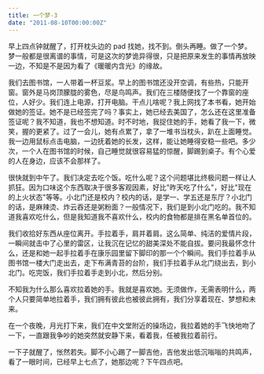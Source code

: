 ```yaml
---
title: 一个梦-3
date: "2011-08-10T00:00:00Z"
---
```


早上四点钟就醒了，打开枕头边的 pad 找她，找不到。倒头再睡。做了一个梦。梦一般都是很离谱的事情，可是这次的梦诡异得很，只是把原来发生的事情再放映一边，不知是不是因为看了《暖暖内含光》的缘故。

我们去图书馆，一人带着一杯豆浆。早上的图书馆还没开空调，有些热，只能开窗。窗外是马岗顶朦胧的雾色，尽是鸟鸣声。我们在三楼随便找了一个靠窗的座位，人好少。我们连上电源，打开电脑。干点儿啥呢？我上网找了本书看，她开始做她的签证。她不是已经签完了吗？事实上，她已经去美国了，怎么还在这里准备签证呢？我不知道，我也不想知道。时不时地，我捉住她的手，她看了我一下，微笑，握的更紧了。过了一会儿，她有点累了，拿了一堆书当枕头，趴在上面睡觉。我一边用鼠标点击电脑，一边抚着她的长发，这样，能让她睡得安稳一些吧。多少次，一个人在图书馆的时候，自己睡觉就很容易猛的惊醒，脚踢到桌子。有个心爱的人在身边，应该不会那样了。

很快就到中午了。我们决定去吃个饭。吃什么呢？这个问题堪比终极问题一样让人抓狂。因为口味这个东西取决于很多客观因素，好比"昨天吃了什么"，好比"现在的上火状态"等等。小北门还是校内？校内的话，是学一、学五还是东厅？小北门的话，是麻辣烫、炸云吞还是粥粉面？一般情况下，我们是到小北门吃的。我不知道我喜欢吃什么，但是我知道我不喜欢什么，校内的食物都是排在黑名单首位的。

我们收拾好东西从座位离开。手拉着手，肩并着肩。这么简单、纯洁的爱情片段，一瞬间就击中了心里的雷区，让我沉在记忆的甜美深处不能自拔。要问我最怀念什么，还是和她一起手拉着手在康乐园里留下脚印的那一个个瞬间。我们手拉着手从图书馆一楼大门走出去，走下布满青苔的台阶，我们手拉着手从北门绕出去，到小北门。吃完饭，我们手拉着手走到小北，然后分别。

不知我为什么那么喜欢拉着她的手。我就是喜欢她。无须做作，无需表明什么，两个人只要简单地拉着手，我们拥有彼此也被彼此拥有，我们分享着现在、梦想和未来。

在一个夜晚，月光打下来，我们在中文堂附近的操场边，我拉着她的手飞快地吻了一下，一直跟我争吵的她突然就安静下来，看着我，任被我拉着前行。

一下子就醒了，怅然若失。脚不小心踢了一脚吉他，吉他发出低沉嗡嗡的共鸣声，看了一眼时间，已经早上七点了，她那边呢？下午四点吧。
